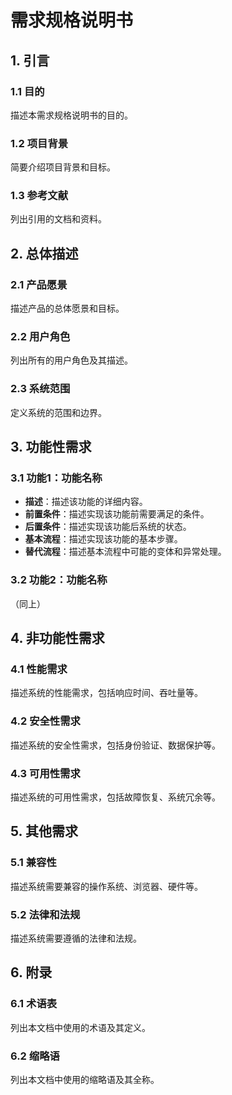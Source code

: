 # 需求规格说明书

## 1. 引言
### 1.1 目的
描述本需求规格说明书的目的。

### 1.2 项目背景
简要介绍项目背景和目标。

### 1.3 参考文献
列出引用的文档和资料。

## 2. 总体描述
### 2.1 产品愿景
描述产品的总体愿景和目标。

### 2.2 用户角色
列出所有的用户角色及其描述。

### 2.3 系统范围
定义系统的范围和边界。

## 3. 功能性需求
### 3.1 功能1：功能名称
- **描述**：描述该功能的详细内容。
- **前置条件**：描述实现该功能前需要满足的条件。
- **后置条件**：描述实现该功能后系统的状态。
- **基本流程**：描述实现该功能的基本步骤。
- **替代流程**：描述基本流程中可能的变体和异常处理。

### 3.2 功能2：功能名称
（同上）

## 4. 非功能性需求
### 4.1 性能需求
描述系统的性能需求，包括响应时间、吞吐量等。

### 4.2 安全性需求
描述系统的安全性需求，包括身份验证、数据保护等。

### 4.3 可用性需求
描述系统的可用性需求，包括故障恢复、系统冗余等。

## 5. 其他需求
### 5.1 兼容性
描述系统需要兼容的操作系统、浏览器、硬件等。

### 5.2 法律和法规
描述系统需要遵循的法律和法规。

## 6. 附录
### 6.1 术语表
列出本文档中使用的术语及其定义。

### 6.2 缩略语
列出本文档中使用的缩略语及其全称。
